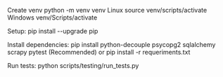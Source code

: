 Create venv python -m venv venv 
Linux 
source venv/scripts/activate
Windows 
venv/Scripts/activate

Setup:
pip install --upgrade pip

Install dependencies:
pip install python-decouple psycopg2 sqlalchemy scrapy pytest (Recommended)
or 
pip install -r requeriments.txt

Run tests:
python scripts/testing/run_tests.py